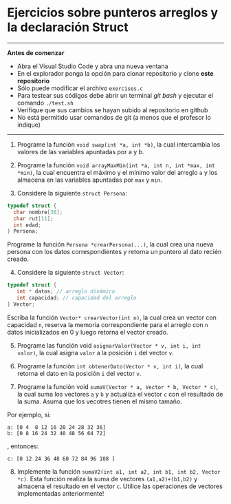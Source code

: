 

Ejercicios sobre punteros arreglos y la declaración Struct
=====


---
**Antes de comenzar**

* Abra el Visual Studio Code y abra una nueva ventana
* En el explorador ponga la opción para clonar repositorio y clone **este repositorio**
* Sólo puede modificar el archivo `exercises.c` 
* Para testear sus códigos debe abrir un terminal *git bash* y ejecutar el comando `./test.sh`
* Verifique que sus cambios se hayan subido al repositorio en github
* No está permitido usar comandos de git (a menos que el profesor lo indique)
---

1. Programe la función `void swap(int *a, int *b)`, la cual
intercambia los valores de las variables apuntadas por a y b.

2. Programe la función `void arrayMaxMin(int *a, int n, int *max, int *min)`,
la cual encuentra el máximo y el mínimo valor del arreglo `a` y los
almacena en las variables apuntadas por `max` y `min`.

3. Considere la siguiente `struct Persona`: 
````c
typedef struct {
  char nombre[30];
  char rut[11];
  int edad;
} Persona; 
````

Programe la función `Persona *crearPersona(...)`, la cual crea una nueva persona con los datos correspondientes y retorna un puntero al dato recién creado. 

4. Considere la siguiente `struct Vector`:
````c
typedef struct {
   int * datos; // arreglo dinámico
   int capacidad; // capacidad del arreglo
} Vector;
````
Escriba la función `Vector* crearVector(int n)`, la cual crea un vector con capacidad `n`, reserva la memoria correspondiente para el arreglo con `n` datos inicializados en 0 y luego retorna el vector creado.

5. Programe las función void `asignarValor(Vector * v, int i, int valor)`, 
la cual asigna `valor` a la posición `i` del vector `v`.

6. Programe la función `int obtenerDato(Vector * v, int i)`, la cual retorna el dato en la posición `i` del vector `v`.

7. Programe la función void `sumaV(Vector * a, Vector * b, Vector * c)`, la cual suma los vectores `a` y `b` y actualiza el vector `c` con el resultado de la suma. Asuma que los vecotres tienen el mismo tamaño.

Por ejemplo, si:

````
a: [0 4  8 12 16 20 24 28 32 36]
b: [0 8 16 24 32 40 48 56 64 72]
````
, entonces:
````
c: [0 12 24 36 48 60 72 84 96 108 ]
````

8. Implemente la función `sumaV2(int a1, int a2, int b1, int b2, Vector *c)`. Esta función realiza la suma de vectores `(a1,a2)+(b1,b2)` y almacena el resultado en el vector `c`. Utilice las operaciones de vectores implementadas anteriormente!

